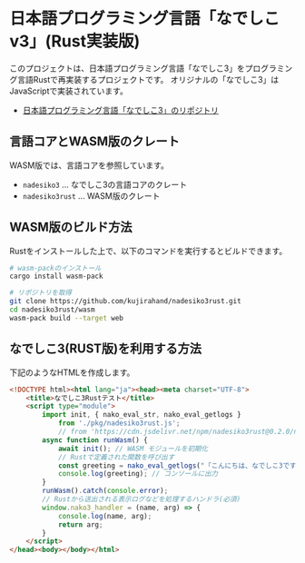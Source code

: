 # 日本語プログラミング言語「なでしこv3」(Rust実装版)

このプロジェクトは、日本語プログラミング言語「なでしこ3」をプログラミング言語Rustで再実装するプロジェクトです。
オリジナルの「なでしこ3」はJavaScriptで実装されています。

- [日本語プログラミング言語「なでしこ3」のリポジトリ](https://github.com/kujirahand/nadesiko3)

## 言語コアとWASM版のクレート

WASM版では、言語コアを参照しています。

- `nadesiko3` ... なでしこ3の言語コアのクレート
- `nadesiko3rust` ... WASM版のクレート

## WASM版のビルド方法

Rustをインストールした上で、以下のコマンドを実行するとビルドできます。

```sh
# wasm-packのインストール
cargo install wasm-pack

# リポジトリを取得
git clone https://github.com/kujirahand/nadesiko3rust.git
cd nadesiko3rust/wasm
wasm-pack build --target web
```

## なでしこ3(RUST版)を利用する方法

下記のようなHTMLを作成します。

```html
<!DOCTYPE html><html lang="ja"><head><meta charset="UTF-8">
    <title>なでしこ3Rustテスト</title>
    <script type="module">
        import init, { nako_eval_str, nako_eval_getlogs }
            from './pkg/nadesiko3rust.js';
            // from 'https://cdn.jsdelivr.net/npm/nadesiko3rust@0.2.0/nadesiko3rust.js';
        async function runWasm() {
            await init(); // WASM モジュールを初期化
            // Rustで定義された関数を呼び出す
            const greeting = nako_eval_getlogs("「こんにちは、なでしこ3です。」と表示。");
            console.log(greeting); // コンソールに出力
        }
        runWasm().catch(console.error);
        // Rustから送出される表示ログなどを処理するハンドラ(必須)
        window.nako3_handler = (name, arg) => {
            console.log(name, arg);
            return arg;
        }
    </script>
</head><body></body></html>
```
